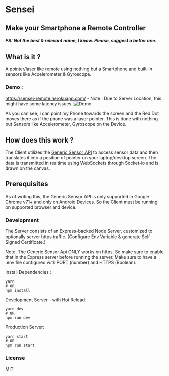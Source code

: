 # Sensei

## Make your Smartphone a Remote Controller

##### PS: Not the best & relevant name, I know. Please, suggest a better one.

## What is it ?

A pointer/laser like remote using nothing but a Smartphone and
built-in sensors like Accelerometer & Gyroscope.

### Demo :

https://sensei-remote.herokuapp.com/ - Note : Due to Server Location, this might have some latency issues.
![Demo](./public/Demo/demo.gif)

As you can see, I can point my Phone towards the screen and the Red Dot moves there as if the phone was a laser pointer. This is done with nothing but Sensors like Accelerometer, Gyroscope on the Device.

## How does this work ?

The Client utilizes the [Generic Sensor API](https://developer.mozilla.org/en-US/docs/Web/API/Sensor_APIs) to access sensor data and then translates it into a position of
pointer on your laptop/desktop screen. The data is transmitted in
realtime using WebSockets through Socket-io and is drawn on the
canvas.

## Prerequisites

As of writing this, the Generic Sensor API is only supported in Google Chrome v71+ and only on Android Devices. So the Client must be running on supported browser and device.

### Development

The Server consists of an Express-backed Node Server, customized to optionally server https traffic. (Configure Env Variable & generate Self Signed Certificate.)

Note: The Generic Sensor Api ONLY works on https. So make sure to enable that in the Express server before running the server.
Make sure to have a .env file configured with PORT (number) and HTTPS (Boolean).

Install Dependencies :

```
yarn
# OR
npm install
```

Development Server - with Hot Reload:

```
yarn dev
# OR
npm run dev
```

Production Server:

```
yarn start
# OR
npm run start
```

### License

MIT
